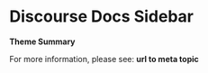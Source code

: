 # **Discourse Docs Sidebar**

**Theme Summary**

For more information, please see: **url to meta topic**

